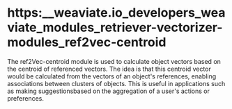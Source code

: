 # https:\_\_weaviate.io_developers_weaviate_modules_retriever-vectorizer-modules_ref2vec-centroid

The ref2Vec-centroid module is used to calculate object vectors based on the centroid of referenced vectors. The idea is that this centroid vector would be calculated from the vectors of an object's references, enabling associations between clusters of objects. This is useful in applications such as making suggestionsbased on the aggregation of a user's actions or preferences.
